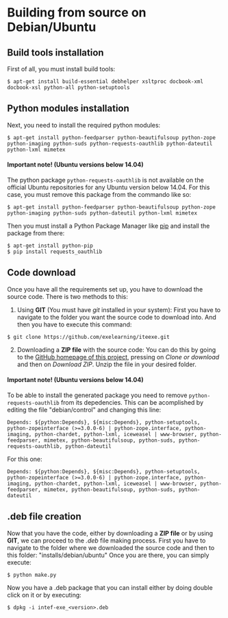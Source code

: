 # Building from source on Debian/Ubuntu

## Build tools installation
First of all, you must install build tools:
```console
$ apt-get install build-essential debhelper xsltproc docbook-xml docbook-xsl python-all python-setuptools
```

## Python modules installation
Next, you need to install the required python modules:
```console
$ apt-get install python-feedparser python-beautifulsoup python-zope python-imaging python-suds python-requests-oauthlib python-dateutil python-lxml mimetex
```
#### Important note! (Ubuntu versions below 14.04)
The python package `python-requests-oauthlib` is not available on the official Ubuntu repositories for any Ubuntu version below 14.04. For this case, you must remove this package from the commando like so:
```console
$ apt-get install python-feedparser python-beautifulsoup python-zope python-imaging python-suds python-dateutil python-lxml mimetex
```
Then you must install a Python Package Manager like [pip](https://pip.pypa.io/) and install the package from there:
```console
$ apt-get install python-pip
$ pip install requests_oauthlib
```

## Code download
Once you have all the requirements set up, you have to download the source code. There is two methods to this:
1. Using **GIT** (You must have *git* installed in your system):
		First you have to navigate to the folder you want the source code to download into. And then you have to execute this command:
        
```console
$ git clone https://github.com/exelearning/iteexe.git
```
    
2. Downloading a **ZIP file** with the source code:
		You can do this by going to the [GitHub homepage of this project](https://github.com/exelearning/iteexe), pressing on *Clone or download* and then on *Download ZIP*. Unzip the file in your desired folder.

#### Important note! (Ubuntu versions below 14.04)
To be able to install the generated package you need to remove `python-requests-oauthlib` from its depedencies. This can be acomplished by editing the file "debian/control" and changing this line:
```
Depends: ${python:Depends}, ${misc:Depends}, python-setuptools, python-zopeinterface (>=3.0.0-6) | python-zope.interface, python-imaging, python-chardet, python-lxml, iceweasel | www-browser, python-feedparser, mimetex, python-beautifulsoup, python-suds, python-requests-oauthlib, python-dateutil
```
For this one:
```
Depends: ${python:Depends}, ${misc:Depends}, python-setuptools, python-zopeinterface (>=3.0.0-6) | python-zope.interface, python-imaging, python-chardet, python-lxml, iceweasel | www-browser, python-feedparser, mimetex, python-beautifulsoup, python-suds, python-dateutil
```

## .deb file creation
Now that you have the code, either by downloading a **ZIP file** or by using **GIT**, we can proceed to the *.deb* file making process.
First you have to navigate to the folder where we downloaded the source code and then to this folder: "installs/debian/ubuntu"
Once you are there, you can simply execute:
```console
$ python make.py
```

Now you have a .deb package that you can install either by doing double click on it or by executing:
```console
$ dpkg -i intef-exe_<version>.deb
```